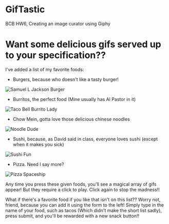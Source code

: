 # GifTastic
BCB HW6, Creating an image curator using Giphy

# Want some delicious gifs served up to your specification??

I've added a list of my favorite foods:

* Burgers, because who doesn't like a tasty burger!

![Samuel L Jackson Burger](https://media.giphy.com/media/3otPoz2V9lPlSH9pde/giphy.gif)

* Burritos, the perfect food (Mine usually has Al Pastor in it)

![Taco Bell Burrito Lady](https://media2.giphy.com/media/HqExakjRbi7zG/giphy.gif)

* Chow Mein, gotta love those delicious chinese noodles

![Noodle Dude](https://media1.giphy.com/media/hJAhtnP3PFoIM/giphy.gif)

* Sushi, because, as David said in class, everyone loves sushi (except when it makes you sick)

![Sushi Fun](https://media0.giphy.com/media/lAqo6CnBmEeTS/200.gif)

* Pizza.  Need I say more?

![Pizza Spaceship](https://media3.giphy.com/media/3oEdv62rCO3hBmvQUo/giphy.gif)

Any time you press these given foods, you'll see a magical array of gifs appear!  But they require a click to play.  Click again to stop the madness!!

What if there's a favorite food if you like that isn't on this list??  Worry not, friend, because you can add it using the form to the left!  Simply type in the name of your food, such as tacos (Which didn't make the short list sadly), press submit, and you'll be rewarded with a new snack button!!
